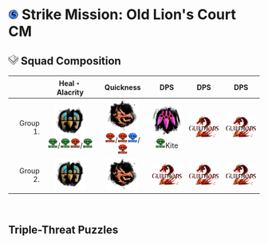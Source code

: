 # <img src="../_image/strike mission/20px-Strike_Mission_(map_icon).png" width="20" height="20" title="Strike Mission" alt=""></img> Strike Mission: Old Lion's Court CM

## <img src="../_image/squad/Commander_tag_(white).png" width="20" height="20" title="Squad Tag" alt=""></img> Squad Composition
|           | Heal・Alacrity | Quickness | DPS | DPS | DPS |
|----------:|:--------------:|:---------:|:---:|:---:|:---:|
|  Group 1. |<img src="../_image/profession/Mechanist_icon_(highres).png" width="64" height="64" title="Heal Alacrity Mechanist" alt=""></img><br><img src="../_image/strike mission/old lion's court/Arsenite.png" width="20" height="20" title="Arsenite" alt=""></img>/<img src="../_image/strike mission/old lion's court/Arsenite.png" width="20" height="20" title="Arsenite" alt=""></img><img src="../_image/strike mission/old lion's court/Vermilion.png" width="20" height="20" title="Vermilion" alt=""></img>/<img src="../_image/strike mission/old lion's court/Arsenite.png" width="20" height="20" title="Arsenite" alt=""></img>|<img src="../_image/profession/Herald_icon_(highres).png" width="64" height="64" title="Quickness Herald" alt=""></img><br><img src="../_image/strike mission/old lion's court/Vermilion.png" width="20" height="20" title="Vermilion" alt=""></img>/<img src="../_image/strike mission/old lion's court/Vermilion.png" width="20" height="20" title="Vermilion" alt=""></img><img src="../_image/strike mission/old lion's court/Indigo.png" width="20" height="20" title="Indigo" alt=""></img>/<img src="../_image/strike mission/old lion's court/Vermilion.png" width="20" height="20" title="Vermilion" alt=""></img>|<img src="../_image/profession/Virtuoso_icon_(highres).png" width="64" height="64" title="Virtuoso" alt=""></img><br><img src="../_image/strike mission/old lion's court/Arsenite.png" width="20" height="20" title="Arsenite" alt=""></img>Kite|<img src="../_image/general/GW2Logo_new.png" width="64" height="45" title="DPS" alt=""></img>|<img src="../_image/general/GW2Logo_new.png" width="64" height="45" title="DPS" alt=""></img>|
|  Group 2. |<img src="../_image/profession/Mechanist_icon_(highres).png" width="64" height="64" title="Heal Alacrity Mechanist" alt=""></img>|<img src="../_image/profession/Herald_icon_(highres).png" width="64" height="64" title="Quickness Herald" alt=""></img>|<img src="../_image/general/GW2Logo_new.png" width="64" height="45" title="DPS" alt=""></img>|<img src="../_image/general/GW2Logo_new.png" width="64" height="45" title="DPS" alt=""></img>|<img src="../_image/general/GW2Logo_new.png" width="64" height="45" title="DPS" alt=""></img>|

<br>

## Triple-Threat Puzzles
